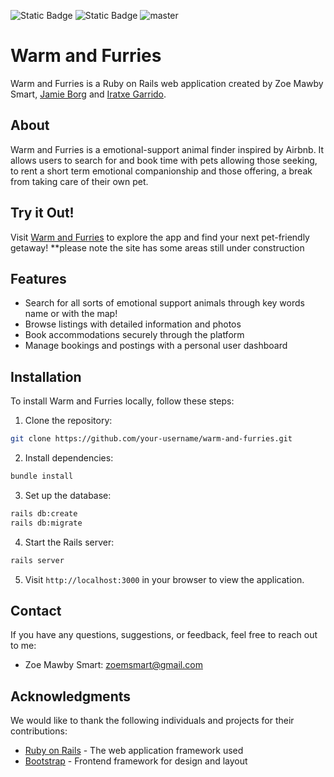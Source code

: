 ![Static Badge](https://img.shields.io/badge/stage-production-orange)
![Static Badge](https://img.shields.io/badge/build_status-pending-yellow)
![master](https://img.shields.io/github/last-commit/badges/shields/master)

# Warm and Furries

Warm and Furries is a Ruby on Rails web application created by Zoe Mawby Smart, [Jamie Borg](https://github.com/jamieborg) and [Iratxe Garrido](https://github.com/IratxeGarrido).

## About
Warm and Furries is a emotional-support animal finder inspired by Airbnb. It allows users to search for and book time with pets allowing those seeking, to rent a short term emotional companionship and those offering, a break from taking care of their own pet.

## Try it Out!
Visit [Warm and Furries](https://airbnb-zoems-1612df5250d2.herokuapp.com/) to explore the app and find your next pet-friendly getaway!
**please note the site has some areas still under construction

## Features
- Search for all sorts of emotional support animals through key words name or with the map!
- Browse listings with detailed information and photos
- Book accommodations securely through the platform
- Manage bookings and postings with a personal user dashboard

## Installation
To install Warm and Furries locally, follow these steps:

1. Clone the repository:
```bash
git clone https://github.com/your-username/warm-and-furries.git
```
2. Install dependencies:
```bash
bundle install
```

3. Set up the database:
```bash
rails db:create
rails db:migrate
```

4. Start the Rails server:
```bash
rails server
```

5. Visit `http://localhost:3000` in your browser to view the application.


## Contact
If you have any questions, suggestions, or feedback, feel free to reach out to me:
- Zoe Mawby Smart: [zoemsmart@gmail.com](mailto:zoemsmart@gmail.com)

## Acknowledgments
We would like to thank the following individuals and projects for their contributions:
- [Ruby on Rails](https://rubyonrails.org/) - The web application framework used
- [Bootstrap](https://getbootstrap.com/) - Frontend framework for design and layout
